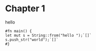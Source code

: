 # Chapter 1
hello

```aquascope,interpreter
#fn main() {
let mut s = String::from("hello ");`[]`
s.push_str("world");`[]`
#}
```

